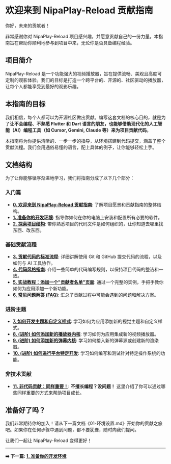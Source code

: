 # 欢迎来到 NipaPlay-Reload 贡献指南

你好，未来的贡献者！

非常感谢你对 NipaPlay-Reload 项目感兴趣，并愿意贡献自己的一份力量。本指南旨在帮助你顺利地参与到项目中来，无论你是否具备编程经验。

## 项目简介

NipaPlay-Reload 是一个功能强大的视频播放器，旨在提供流畅、美观且高度可定制的观影体验。我们的目标是打造一个跨平台的、开源的、社区驱动的播放器，让每个人都能享受到最好的观影乐趣。

## 本指南的目标

我们相信，每个人都可以为开源社区做出贡献。编写这套文档的核心目的，就是为了**让不会编程、不熟悉 Flutter 和 Dart 语言的朋友，也能够借助现代化的人工智能（AI）编程工具（如 Cursor, Gemini, Claude 等）来为项目贡献代码**。

本指南将为你提供清晰的、一步一步的指导，从环境搭建到代码提交，涵盖了整个贡献流程。我们会用通俗易懂的语言，配上具体的例子，让你能够轻松上手。

## 文档结构

为了让你能够循序渐进地学习，我们将指南分成了以下几个部分：

### 入门篇
*   **[0. 欢迎来到 NipaPlay-Reload 贡献指南](00-Introduction.md)**: 了解项目愿景和贡献指南的整体结构。
*   **[1. 准备你的开发环境](01-Environment-Setup.md)**: 指导你如何在你的电脑上安装和配置所有必要的软件。
*   **[2. 探索项目结构](02-Project-Structure.md)**: 带你熟悉项目的代码文件是如何组织的，让你知道去哪里找东西、改东西。

### 基础贡献流程
*   **[3. 贡献代码的标准流程](03-How-To-Contribute.md)**: 详细讲解使用 Git 和 GitHub 提交代码的流程，以及如何与 AI 工具协作。
*   **[4. 代码风格指南](04-Coding-Style.md)**: 介绍一些简单的代码编写规则，以保持项目代码的整洁和一致。
*   **[5. 实战教程：添加一个"贡献者名单"页面](05-Example-Add-A-New-Page.md)**: 通过一个完整的实例，手把手教你如何为应用添加一个新功能。
*   **[6. 常见问题解答 (FAQ)](06-FAQ.md)**: 汇总了贡献过程中可能会遇到的问题和解决方案。

### 进阶主题
*   **[7. 如何开发主题和自定义样式](07-Theme-Development.md)**: 学习如何为应用添加新的视觉主题和自定义样式。
*   **[8. (进阶) 如何添加新的播放器内核](08-Adding-a-New-Player-Kernel.md)**: 学习如何为应用集成新的视频播放器。
*   **[9. (进阶) 如何添加新的弹幕内核](09-Adding-a-New-Danmaku-Kernel.md)**: 学习如何接入新的弹幕源或创建新的渲染器。
*   **[10. (进阶) 如何进行平台特定开发](10-Platform-Specific-Development.md)**: 学习如何编写和测试针对特定操作系统的功能。

### 非技术贡献
*   **[11. 非代码贡献：同样重要！](11-Non-Coding-Contributions.md)**: **不擅长编程？没问题！** 这里介绍了你可以通过哪些同样重要的方式来帮助项目成长。

## 准备好了吗？

我们非常期待你的加入！请从下一篇文档《01-环境设置.md》开始你的贡献之旅吧。如果你在任何步骤中遇到问题，都不要犹豫，随时向我们提问。

让我们一起让 NipaPlay-Reload 变得更好！

---

**➡️ 下一篇: [1. 准备你的开发环境](01-Environment-Setup.md)**
